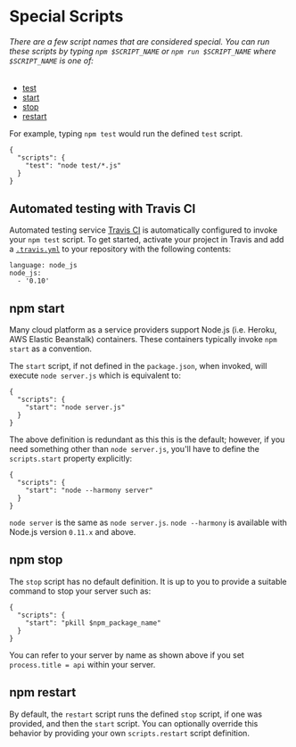 # Special Scripts

###### There are a few script names that are considered special. You can run these scripts by typing `npm $SCRIPT_NAME` or `npm run $SCRIPT_NAME` where `$SCRIPT_NAME` is one of:

- [test](https://www.npmjs.org/doc/cli/npm-test.html)
- [start](https://www.npmjs.org/doc/cli/npm-start.html)
- [stop](https://www.npmjs.org/doc/cli/npm-stop.html)
- [restart](https://www.npmjs.org/doc/cli/npm-restart.html)

For example, typing `npm test` would run the defined `test` script.

    {
      "scripts": {
        "test": "node test/*.js"
      }
    }

## Automated testing with Travis CI

Automated testing service [Travis CI](http://docs.travis-ci.com/user/languages/javascript-with-nodejs) is automatically configured to invoke your `npm test` script. To get started, activate your project in Travis and add a [`.travis.yml`](http://docs.travis-ci.com/user/languages/javascript-with-nodejs/#Default-Test-Script) to your repository with the following contents:

    language: node_js
    node_js:
      - '0.10'

## npm start

Many cloud platform as a service providers support Node.js (i.e. Heroku, AWS Elastic Beanstalk) containers. These containers typically invoke `npm start` as a convention.

The `start` script, if not defined in the `package.json`, when invoked, will execute `node server.js` which is equivalent to:

    {
      "scripts": {
        "start": "node server.js"
      }
    }

The above definition is redundant as this this is the default; however, if you need something other than `node server.js`, you'll have to define the `scripts.start` property explicitly:

    {
      "scripts": {
        "start": "node --harmony server"
      }
    }

`node server` is the same as `node server.js`. `node --harmony` is available with Node.js version `0.11.x` and above.

## npm stop

The `stop` script has no default definition. It is up to you to provide a suitable command to stop your server such as:

    {
      "scripts": {
        "start": "pkill $npm_package_name"
      }
    }

You can refer to your server by name as shown above if you set `process.title = api` within your server.

## npm restart

By default, the `restart` script runs the defined `stop` script, if one was provided, and then the `start` script. You can optionally override this behavior by providing your own `scripts.restart` script definition.
